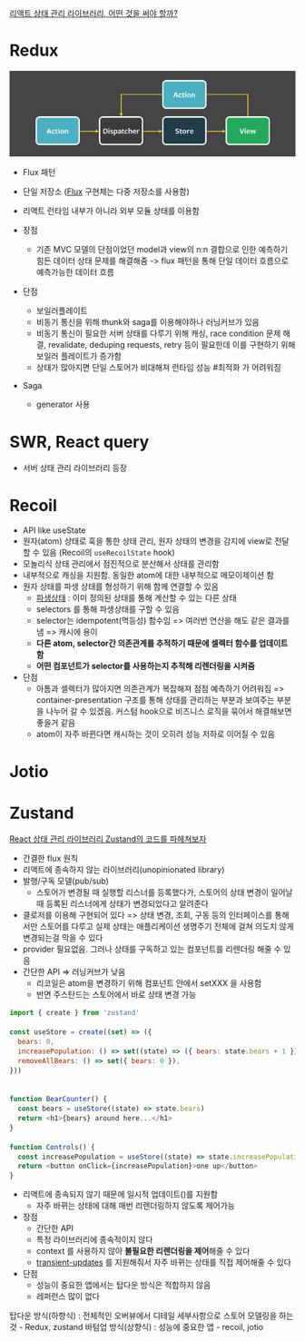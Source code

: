 [리액트 상태 관리 라이브러리, 어떤 것을 써야 할까?](https://yozm.wishket.com/magazine/detail/2233/)

# Redux
![flux](flux.png)
- Flux 패턴
- 단일 저장소 ([Flux](Flux.md) 구현체는 다중 저장소를 사용함)
- 리액트 런타임 내부가 아니라 외부 모듈 상태를 이용함
- 장점
	- 기존 MVC 모델의 단점이었던 model과 view의 n:n 결합으로 인한 예측하기 힘든 데이터 상태 문제를 해결해줌 -> flux 패턴을 통해 단일 데이터 흐름으로 예측가능한 데이터 흐름
- 단점
	- 보일러플레이트
	- 비동기 통신을 위해 thunk와 saga를 이용해야하나 러닝커브가 있음
	- 비동기 통신이 필요한 서버 상태를 다루기 위해 캐싱, race condition 문제 해결, revalidate, deduping requests, retry 등이 필요한데 이를 구현하기 위해 보일러 플레이트가 증가함
	- 상태가 많아지면 단일 스토어가 비대해져 런타임 성능 #최적화 가 어려워짐

- Saga
	- generator 사용

# SWR, React query
- 서버 상태 관리 라이브러리 등장

# Recoil
- API like useState
- 원자(atom) 상태로 훅을 통한 상태 관리, 원자 상태의 변경을 감지에 view로 전달할 수 있음 (Recoil의 `useRecoilState` hook)
- 모놀리식 상태 관리에서 점진적으로 분산해서 상태를 관리함
- 내부적으로 캐싱을 지원함. 동일한 atom에 대한 내부적으로 메모이제이션 함
- 원자 상태를 파생 상태를 형성하기 위해 함께 연결할 수 있음
	- [파생상태](파생상태.md) : 이미 정의된 상태를 통해 계산할 수 있는 다른 상태
	- selectors 를 통해 파생상태를 구할 수 있음
	- selector는 idempotent(멱등성) 함수임 => 여러번 연산을 해도 같은 결과를 냄 => 캐시에 용이
	- **다른 atom, selector간 의존관계를 추적하기 때문에 셀렉터 함수를 업데이트 함**
	- **어떤 컴포넌트가 selector를 사용하는지 추적해 리렌더링을 시켜줌**
- 단점
	- 아톰과 셀렉터가 많아지면 의존관계가 복잡해져 점점 예측하기 어려워짐 => container-presentation 구조를 통해 상태를 관리하는 부분과 보여주는 부분을 나누어 갈 수 있겠음. 커스텀 hook으로 비즈니스 로직을 묶어서 해결해보면 좋을거 같음
	- atom이 자주 바뀐다면 캐시하는 것이 오히려 성능 저하로 이어질 수 있음

# Jotio


# Zustand
[React 상태 관리 라이브러리 Zustand의 코드를 파헤쳐보자](https://ui.toast.com/weekly-pick/ko_20210812)

- 간결한 flux 원칙
- 리액트에 종속하지 않는 라이브러리(unopinionated library)
- 발행/구독 모델(pub/sub)
	- 스토어가 변경될 때 실행할 리스너를 등록했다가, 스토어의 상태 변경이 일어날 때 등록된 리스너에게 상태가 변경되었다고 알려준다
- 클로저를 이용해 구현되어 있다 => 상태 변경, 조회, 구동 등의 인터페이스를 통해서만 스토어를 다루고 실제 상태는 애플리케이션 생명주기 전체에 걸쳐 의도치 않게 변경되는걸 막을 수 있다
- provider 필요없음. 그러나 상태를 구독하고 있는 컴포넌트를 리렌더링 해줄 수 있음
- 간단한 API => 러닝커브가 낮음
	- 리코일은 atom을 변경하기 위해 컴포넌트 안에서 setXXX 을 사용함
	- 반면 주스탄드는 스토어에서 바로 상태 변경 가능
```js
import { create } from 'zustand'

const useStore = create((set) => ({
  bears: 0,
  increasePopulation: () => set((state) => ({ bears: state.bears + 1 })),
  removeAllBears: () => set({ bears: 0 }),
}))


function BearCounter() {
  const bears = useStore((state) => state.bears)
  return <h1>{bears} around here...</h1>
}

function Controls() {
  const increasePopulation = useStore((state) => state.increasePopulation)
  return <button onClick={increasePopulation}>one up</button>
}
```
- 리액트에 종속되지 않기 때문에 일시적 업데이트([](https://github.com/pmndrs/zustand#transient-updates-for-often-occurring-state-changes))를 지원함
	- 자주 바뀌는 상태에 대해 매번 리렌더링하지 않도록 제어가능
- 장점
	- 간단한 API
	- 특정 라이브러리에 종속적이지 않다
	- context 를 사용하지 않아 **불필요한 리렌더링을 제어**해줄 수 있다
	- [transient-updates](https://github.com/pmndrs/zustand#transient-updates-for-often-occurring-state-changes) 를 지원해줘서 자주 바뀌는 상태를 직접 제어해줄 수 있다
- 단점
	- 성능이 중요한 앱에서는 탑다운 방식은 적합하지 않음
	- 레퍼런스 많이 없다


탑다운 방식(하향식) : 전체적인 오버뷰에서 디테일 세부사항으로 스토어 모델링을 하는 것 - Redux, zustand
바텀업 방식(상향식) : 성능에 중요한 앱 - recoil, jotio
